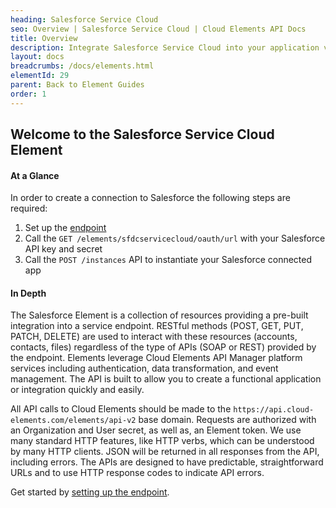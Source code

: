 ```yaml
---
heading: Salesforce Service Cloud
seo: Overview | Salesforce Service Cloud | Cloud Elements API Docs
title: Overview
description: Integrate Salesforce Service Cloud into your application via the Cloud Elements APIs.
layout: docs
breadcrumbs: /docs/elements.html
elementId: 29
parent: Back to Element Guides
order: 1
---
```


## Welcome to the Salesforce Service Cloud Element


#### At a Glance

In order to create a connection to Salesforce the following steps are required:

1. Set up the [endpoint](salesforce-service-cloud-endpoint-setup.html)
2. Call the `GET /elements/sfdcservicecloud/oauth/url` with your Salesforce API key and secret
3. Call the `POST /instances` API to instantiate your Salesforce connected app

#### In Depth

The Salesforce Element is a collection of resources providing a pre-built integration into a service endpoint. RESTful methods (POST, GET, PUT, PATCH, DELETE) are used to interact with these resources (accounts, contacts, files) regardless of the type of APIs (SOAP or REST) provided by the endpoint. Elements leverage Cloud Elements API Manager platform services including authentication, data transformation, and event management.  The API is built to allow you to create a functional application or integration quickly and easily.

All API calls to Cloud Elements should be made to the `https://api.cloud-elements.com/elements/api-v2` base domain. Requests are authorized with an Organization and User secret, as well as, an Element token.  We use many standard HTTP features, like HTTP verbs, which can be understood by many HTTP clients. JSON will be returned in all responses from the API, including errors. The APIs are designed to have predictable, straightforward URLs and to use HTTP response codes to indicate API errors.

Get started by [setting up the endpoint](salesforce-service-cloud-endpoint-setup.html).
